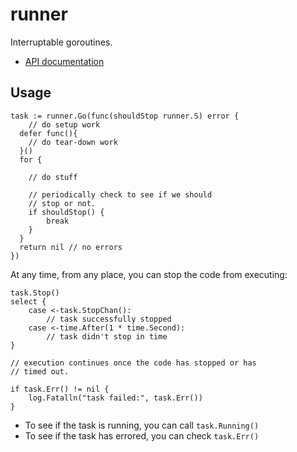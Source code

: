 # runner

Interruptable goroutines.

  * [API documentation](http://godoc.org/github.com/matryer/runner)

## Usage

```
task := runner.Go(func(shouldStop runner.S) error {
	// do setup work
  defer func(){
    // do tear-down work
  }()
  for {

  	// do stuff

  	// periodically check to see if we should
  	// stop or not.
  	if shouldStop() {
  		break
  	}
  }
  return nil // no errors
})
```

At any time, from any place, you can stop the code from executing:

```
task.Stop()
select {
	case <-task.StopChan():
		// task successfully stopped
	case <-time.After(1 * time.Second):
		// task didn't stop in time
}

// execution continues once the code has stopped or has
// timed out.

if task.Err() != nil {
	log.Fatalln("task failed:", task.Err())
}
```

  * To see if the task is running, you can call `task.Running()`
  * To see if the task has errored, you can check `task.Err()`
